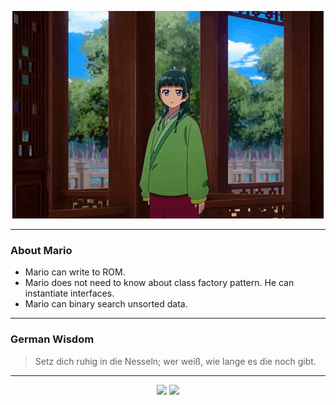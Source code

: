 <p align="center">
  <img src="assets/maomao.gif" />
</p>

---

### About Mario
- Mario can write to ROM.
- Mario does not need to know about class factory pattern. He can instantiate interfaces.
- Mario can binary search unsorted data.

---

### German Wisdom
> Setz dich ruhig in die Nesseln; wer weiß, wie lange es die noch gibt.

---

<p align="center">
  <a>
    <img height="180em" src="https://github-readme-stats-eight-theta.vercel.app/api?username=Torfkopp&show_icons=true&theme=dark&include_all_commits=true&count_private=true"/>
  </a>
  <a href="https://github.com/Torfkopp?tab=repositories">
    <img height="180em" src="https://github-readme-stats-eight-theta.vercel.app/api/top-langs/?username=torfkopp&layout=compact&theme=dark&langs_count=8&hide=java"/>
  </a>
</p>
